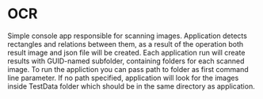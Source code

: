 # OCR

Simple console app responsible for scanning images.
Application detects rectangles and relations between them, as a result of the operation both result image and json file will be created.
Each application run will create results with GUID-named subfolder, containing folders for each scanned image.
To run the appliction you can pass path to folder as first command line parameter.
If no path specified, application will look for the images inside TestData folder which should be in the same directory as application.
